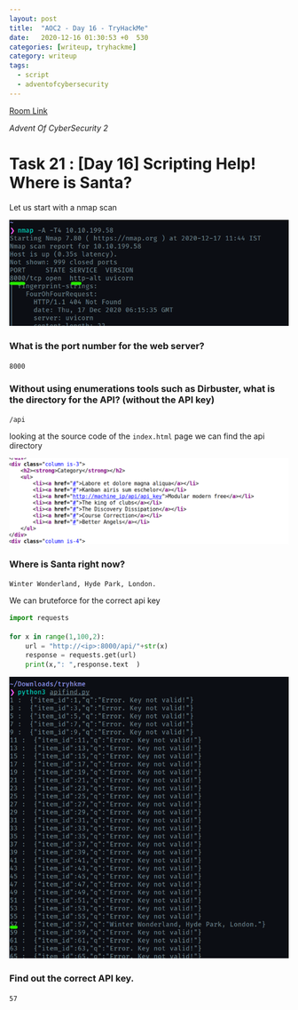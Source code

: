 ```yaml
---
layout: post
title:  "AOC2 - Day 16 - TryHackMe"
date:   2020-12-16 01:30:53 +0  530
categories: [writeup, tryhackme]
category: writeup
tags:
  - script
  - adventofcybersecurity
---
```


[Room Link](https://tryhackme.com/room/adventofcyber2)

*Advent Of CyberSecurity 2*

# Task 21 : [Day 16] Scripting Help! Where is Santa?

Let us start with a nmap scan

![/assets/images/posts/aoc216/Untitled.png](/assets/images/posts/aoc216/Untitled.png)

### What is the port number for the web server?

`8000`

### Without using enumerations tools such as Dirbuster, what is the directory for the API? (without the API key)

`/api`

looking at the source code of the `index.html` page we can find the api directory

![/assets/images/posts/aoc216/Untitled%201.png](/assets/images/posts/aoc216/Untitled%201.png)

### Where is Santa right now?

`Winter Wonderland, Hyde Park, London.`

We can bruteforce for the correct api key

```python
import requests

for x in range(1,100,2):
	url = "http://<ip>:8000/api/"+str(x)
	response = requests.get(url)
	print(x,": ",response.text	)
```

![/assets/images/posts/aoc216/Untitled%202.png](/assets/images/posts/aoc216/Untitled%202.png)

### Find out the correct API key.

`57`